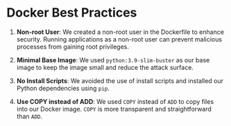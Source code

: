    # Docker Best Practices

   1. **Non-root User**: We created a non-root user in the Dockerfile to enhance security. Running applications as a non-root user can prevent malicious processes from gaining root privileges.

   2. **Minimal Base Image**: We used `python:3.9-slim-buster` as our base image to keep the image small and reduce the attack surface.

   3. **No Install Scripts**: We avoided the use of install scripts and installed our Python dependencies using `pip`.

   4. **Use COPY instead of ADD**: We used `COPY` instead of `ADD` to copy files into our Docker image. `COPY` is more transparent and straightforward than `ADD`.
